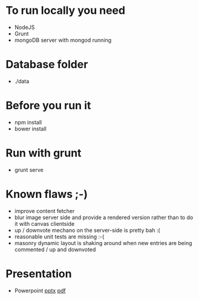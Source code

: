 # To run locally you need
* NodeJS
* Grunt
* mongoDB server with mongod running

# Database folder
* ./data

# Before you run it
* npm install
* bower install

# Run with grunt
* grunt serve

# Known flaws ;-)
* improve content fetcher
* blur image server side and provide a rendered version rather than to do it with canvas clientside
* up / downvote mechano on the server-side is pretty bah :(
* reasonable unit tests are missing :-(
* masonry dynamic layout is shaking around when new entries are being commented / up and downvoted

# Presentation
* Powerpoint [pptx](./doc/nailedit-praesentation.pptx) [pdf](./doc/nailedit-praesentation.pdf)
